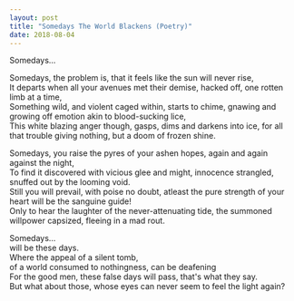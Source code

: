 ```yaml
---
layout: post
title: "Somedays The World Blackens (Poetry)"
date: 2018-08-04
---
```

Somedays...  
  
Somedays, the problem is, that it feels like the sun will never rise,  
It departs when all your avenues met their demise, hacked off, one rotten limb at a time,  
Something wild, and violent caged within, starts to chime, gnawing and growing off emotion akin to blood-sucking lice,  
This white blazing anger though, gasps, dims and darkens into ice, for all that trouble giving nothing, but a doom of frozen shine.  

Somedays, you raise the pyres of your ashen hopes, again and again against the night,  
To find it discovered with vicious glee and might, innocence strangled, snuffed out by the looming void.  
Still you will prevail, with poise no doubt, atleast the pure strength of your heart will be the sanguine guide!  
Only to hear the laughter of the never-attenuating tide, the summoned willpower capsized, fleeing in a mad rout.  

Somedays...  
    will be these days.  
Where the appeal of a silent tomb,  
    of a world consumed to nothingness, can be deafening  
For the good men, these false days will pass, that's what they say.  
But what about those, whose eyes can never seem to feel the light again?  
